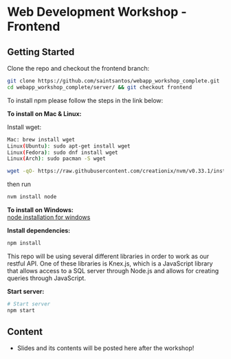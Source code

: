 # Web Development Workshop - Frontend

## Getting Started

Clone the repo and checkout the frontend branch:
```sh
git clone https://github.com/saintsantos/webapp_workshop_complete.git
cd webapp_workshop_complete/server/ && git checkout frontend
```

To install npm please follow the steps in the link below:

**To install on Mac & Linux:**

Install wget:
```sh
Mac: brew install wget
Linux(Ubuntu): sudo apt-get install wget
Linux(Fedora): sudo dnf install wget
Linux(Arch): sudo pacman -S wget
```

```sh
wget -qO- https://raw.githubusercontent.com/creationix/nvm/v0.33.1/install.sh | bash
```

then run

```sh
nvm install node
```


**To install on Windows:**     
[node installation for windows](https://nodejs.org/en/download/)

**Install dependencies:**
```sh
npm install
```

This repo will be using several different libraries in order to work as our
restful API. One of these libraries is Knex.js, which is a JavaScript library that
allows access to a SQL server through Node.js and allows for creating queries through
JavaScript.

**Start server:**
```sh
# Start server
npm start
```

## Content
* Slides and its contents will be posted here after the workshop!
